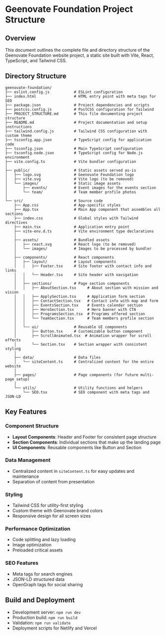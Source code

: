 # Geenovate Foundation Project Structure

## Overview
This document outlines the complete file and directory structure of the Geenovate Foundation website project, a static site built with Vite, React, TypeScript, and Tailwind CSS.

## Directory Structure

```
geenovate-foundation/
├── eslint.config.js           # ESLint configuration
├── index.html                 # HTML entry point with meta tags for SEO
├── package.json               # Project dependencies and scripts
├── postcss.config.js          # PostCSS configuration for Tailwind
├── PROJECT_STRUCTURE.md       # This file documenting project structure
├── README.md                  # Project documentation and setup instructions
├── tailwind.config.js         # Tailwind CSS configuration with custom theme
├── tsconfig.app.json          # TypeScript config for application code
├── tsconfig.json              # Main TypeScript configuration
├── tsconfig.node.json         # TypeScript config for Node.js environment
├── vite.config.ts             # Vite bundler configuration
│
├── public/                    # Static assets served as-is
│   ├── logo.svg               # Geenovate Foundation logo
│   ├── vite.svg               # Vite logo (to be removed)
│   └── images/                # Static image assets
│       ├── events/            # Event images for the events section
│       └── team/              # Team member profile photos
│
└── src/                       # Source code
    ├── App.css                # App-specific styles
    ├── App.tsx                # Main App component that assembles all sections
    ├── index.css              # Global styles with Tailwind directives
    ├── main.tsx               # Application entry point
    ├── vite-env.d.ts          # Vite environment type declarations
    │
    ├── assets/                # Bundled assets
    │   ├── react.svg          # React logo (to be removed)
    │   └── images/            # Images to be processed by bundler
    │
    ├── components/            # React components
    │   ├── layout/            # Layout components
    │   │   ├── Footer.tsx     # Site footer with contact info and links
    │   │   └── Header.tsx     # Site header with navigation
    │   │
    │   ├── sections/          # Page section components
    │   │   ├── AboutSection.tsx     # About section with mission and vision
    │   │   ├── ApplySection.tsx     # Application form section
    │   │   ├── ContactSection.tsx   # Contact info with map and form
    │   │   ├── EventsSection.tsx    # Events calendar section
    │   │   ├── HeroSection.tsx      # Hero banner with CTA
    │   │   ├── ProgramsSection.tsx  # Programs offered section
    │   │   └── TeamSection.tsx      # Team members profile section
    │   │
    │   └── ui/                # Reusable UI components
    │       ├── Button.tsx     # Customizable button component
    │       ├── ScrollAnimated.tsx  # Animation wrapper for scroll effects
    │       └── Section.tsx    # Section wrapper with consistent styling
    │
    ├── data/                  # Data files
    │   └── siteContent.ts     # Centralized content for the entire website
    │
    ├── pages/                 # Page components (for future multi-page setup)
    │
    └── utils/                 # Utility functions and helpers
        └── SEO.tsx            # SEO component with meta tags and JSON-LD
```

## Key Features

### Component Structure
- **Layout Components**: Header and Footer for consistent page structure
- **Section Components**: Individual sections that make up the landing page
- **UI Components**: Reusable components like Button and Section

### Data Management
- Centralized content in `siteContent.ts` for easy updates and maintenance
- Separation of content from presentation

### Styling
- Tailwind CSS for utility-first styling
- Custom theme with Geenovate brand colors
- Responsive design for all screen sizes

### Performance Optimization
- Code splitting and lazy loading
- Image optimization
- Preloaded critical assets

### SEO Features
- Meta tags for search engines
- JSON-LD structured data
- OpenGraph tags for social sharing

## Build and Deployment
- Development server: `npm run dev`
- Production build: `npm run build`
- Validation: `npm run validate`
- Deployment scripts for Netlify and Vercel